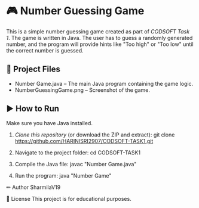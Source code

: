 # 🎮 Number Guessing Game
This is a simple number guessing game created as part of *CODSOFT Task 1*.
The game is written in Java. The user has to guess a randomly generated number, and the program will provide hints like "Too high" or "Too low" until the correct number is guessed.


## 📁 Project Files
- Number Game.java – The main Java program containing the game logic.
- NumberGuessingGame.png – Screenshot of the game.

## ▶ How to Run
Make sure you have Java installed.

1. *Clone this repository* (or download the ZIP and extract):
git clone https://github.com/HARINISRI2907/CODSOFT-TASK1.git

2. Navigate to the project folder:
cd CODSOFT-TASK1

3. Compile the Java file:
javac "Number Game.java"

4. Run the program:
java "Number Game"

✏ Author
SharmilaV19

📄 License
This project is for educational purposes.
